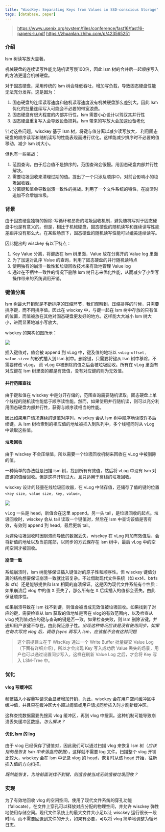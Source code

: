 ```yaml
---
title: "WiscKey: Separating Keys from Values in SSD-conscious Storage"
tags: [database, paper]
---
```


<!--more-->

> https://www.usenix.org/system/files/conference/fast16/fast16-papers-lu.pdf
> https://zhuanlan.zhihu.com/p/423565251

### 介绍

lsm 树读写放大显著。 

机械硬盘的连续读写性能比随机读写慢100倍，因此 lsm 树的合并后一起顺序写入的方法更适合机械硬盘。

对于固态硬盘，采用传统的 lsm 树会降低吞吐，增加写负载，导致固态硬盘性能无法充分发挥。这是因为：

1. 固态硬盘的连续读写速度和随机读写速度没有机械硬盘那么差别大。因此 lsm 优化的批量连续写入可能会不必要的带宽浪费。
2. 固态硬盘有很大程度的内部并行性，lsm 需要小心设计以驾驭其并行性
3. 固态硬盘重复写入会导致设备损耗，lsm 带来的写放大会加速设备老化

针对这些问题，wisckey 基于 lsm 树，将键与值分离以减少读写放大， 利用固态硬盘的顺序读写和随机读写的性能表现而进行优化。这样能减少排序时不必要的值移动，减少 lsm 树大小。

但也有一些挑战：

1. 范围查询。由于后台值不是排序的，范围查询会很慢。用固态硬盘内部并行性解决。
2. 需要垃圾回收来清理过期的值。提出了一个只涉及顺序IO，对前台影响小的垃圾回收器。
3. 分离键和值会导致崩溃一致性的挑战。利用了一个文件系统的特性，在崩溃时追加不会增加垃圾。

### 背景
由于固态硬盘独特的擦除-写循环和昂贵的垃圾回收机制，避免随机写对于固态硬盘中也是有意义的。但是，相比于机械硬盘，固态硬盘的随机读写和连续读写性能差距并没有那么大。在某些场景下，固态硬盘的随机读写性能可以媲美连续读写。

因此提出的 wisckey 有以下特点：

1. Key Value 分离，将键放在 lsm 树里面，Value 放在分离开的 Value log 里面
2. 为了加速对乱序 Value 的查询，利用了固态硬盘的并行随机读特点
3. 使用独有的崩溃一致性和垃圾回收技术来有效地管理 Value log
4. 通过在不牺牲一致性的情况下删除 lsm 树日志来优化性能，从而减少了小型写操作带来的系统调用开销。

### 键值分离
lsm 树最大开销就是不断排序的压缩环节，我们观察到，压缩排序的时候，只需要排序键，而不用排序值。因此在 wisckey 中，与键一起在 lsm 树中存放的只有值的位置，而值被放在其他对固态硬盘更友好的地方。这样能大大减小 lsm 树大小，进而显著地减小写放大。

wisckey 的架构如图所示：

![][1]

插入键值对，值会被 append 到 vLog 中，键及值的地址以 `<vLog-offset, value-size>` 的形式插入到 lsm 树中。删除键，只需要将键从 lsm 树中移除，不需要修改 vLog， 而 vLog 中被删除的值之后会被垃圾回收。所有在 vLog 里面有对应键在 lsm 树里面的都是有效值，没有对应键的则为无效值。

#### 并行范围查找
由于键和值在 wisckey 中是分开存储的，范围查询需要随机读取。固态硬盘上单个线程的随机读性能低于顺序读性能。然而，如果使用并行随机读，则可以充分利用固态硬盘内部并行性，获得与顺序读相当的性能。

因此如果用户请求连续的键值对序列，wisckey 会从 lsm 树中顺序地读取许多后续键。从 lsm 树检索到的相应值的地址被插入到队列中，多个线程同时从 vLog 中读取这些值。

#### 垃圾回收
由于 wisckey 不会压缩值，所以需要一个垃圾回收机制来回收在 vLog 中被删除的值。

一种简单的办法就是扫描 lsm 树，找到所有有效值，然后将 vLog 中没有 lsm 对应键的值给回收。但是这样开销过大，且只适用于离线的垃圾回收。

wisckey 设计的轻量在线垃圾回收器，在 vLog 中储存值，还储存了值的键的位置`<key size, value size, key, value>`。

![][2]

vLog 一头是 head，新值会在这里 append。另一头 tail，是垃圾回收的起点。垃圾回收时，wisckey 会从 tail 读取一个键值对，然后在 lsm 中查询该值是否有效，有效则 append 到 head，最后更新 tail。

为避免垃圾回收时因崩溃而导致的数据丢失，wisckey 在 vLog 附加有效值后，会将新值的地址以及当前尾部，以同步的方式保存在 lsm 树中，最后 vLog 中的空闲空间才被回收。

#### 崩溃一致
系统崩溃时，lsm 树能够保证插入键值对的原子性和顺序性。但 wisckey 键值分离的结构想要保证崩溃一致就比较复杂。不过借助现代文件系统（如 ext4、btrfs 和 xfs）还是能够提供和 lsm 相同的崩溃保证。这是因为现代文件系统有个性质：如果崩溃后 vlog 中的值 X 丢失了，那么所有在 X 后续插入的值都会丢失。由此保证顺序性。

如果崩溃导致在 lsm 找不到键，则值会被当成无效值被垃圾回收。如果找到了对应的键，需要检查从 lsm 获取的值地址是否在 vlog的有效范围内，以及检查从 vlog 找到值对应的键与查询的键是否一致。如果检查失败，则 lsm 删除该键，并通知用户该键不存在。由此保证原子性。*出现这种情况应该是没有使用同步，如果在每次写完 vlog 后，调用 fsync 再写入 lsm，应该就不会有这种问题*

> 这个前提建立在于 WiscKey 通过一个 Write Buffer 批量提交 Value Log（下面有详细介绍），所以才会出现 Key 写入成功后 Value 丢失的场景，用户也可以通过设置同步写入，这样在刷新 Value Log 之后，才会将 Key 写入 LSM-Tree 中。

### 优化
#### vlog 写缓冲区
频繁插入小容量写请求会显著增加开销，为此，wisckey 会在用户空间缓冲区中缓冲值，并且只在缓冲区大小超过阈值或用户请求同步插入时才刷新缓冲区。

这样查找数据需要先搜索 vlog 缓冲区，再到 vlog 中搜索。这种机制可能导致崩溃丢失缓冲区数据。*怎么解决？*

#### 优化 lsm 的 log
由于 vlog 已经保存了键值对，因此我们可以通过扫描 vlog 来恢复 lsm 树（*应该指的是恢复 lsm 中未落盘的数据*），这样就不需要 log 文件。扫描整个 vlog 开销比较大，wisckey 会在 lsm 中记录 vlog 的 head，恢复时从该 head 开始，往新插入值的方向扫描。

*既然能恢复，为啥前面说找不到键，则值会被当成无效值被垃圾回收？*

### 实现
为了有效地回收 vlog 的空闲空间，使用了现代文件系统的穿孔功能（fallocate）。在文件上穿孔可以释放对应分配的物理空间，并允许 wisckey  弹性地使用存储空间。现代文件系统上的最大文件大小足以让 wisckey  运行很长一段时间，而不需要回退到文件的开头，如果有必要，可以将 vlog 简单地调整为循环日志。

  [1]: https://pic4.zhimg.com/80/v2-697e50fccf9aaeeae5a4878451bec3c3_720w.jpg
  [2]: https://pic3.zhimg.com/80/v2-3d458ec56efa4719de7514941cb6482a_720w.jpg